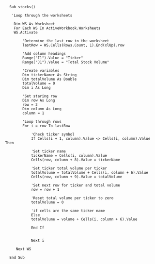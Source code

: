       Sub stocks()

       'Loop through the worksheets

        Dim WS As Worksheet
        For Each WS In ActiveWorkbook.Worksheets
        WS.Activate
        
            'Determine the last row in the worksheet
            lastRow = WS.Cells(Rows.Count, 1).End(xlUp).row

            'Add column headings
            Range("I1").Value = "Ticker"
            Range("J1").Value = "Total Stock Volume"
            
            'Create variables
            Dim tickerNamer As String
            Dim totalVolume As Double
            totalVolume = 0
            Dim i As Long
            
            'Set staring row
            Dim row As Long
            row = 2
            Dim column As Long
            column = 1
            
            'Loop through rows
            For i = row To lastRow
                
                'Check ticker symbol
                If Cells(i + 1, column).Value <> Cells(i, column).Value Then
                
                'Set ticker name
                tickerName = Cells(i, column).Value
                Cells(row, column + 8).Value = tickerName
                
                'Set ticker total volume per ticker
                totalVolume = totalVolume + Cells(i, column + 6).Value
                Cells(row, column + 9).Value = totalVolume
                
                'Set next row for ticker and total volume
                row = row + 1
                
                'Reset total volume per ticker to zero
                totalVolume = 0
                
                'if cells are the same ticker name
                Else
                totalVolume = volume + Cells(i, column + 6).Value
                
                End If
                
                
                Next i
        
         Next WS

      End Sub


